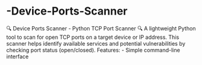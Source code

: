 # -Device-Ports-Scanner
🔍 Device Ports Scanner - Python TCP Port Scanner 🔍  A lightweight Python tool to scan for open TCP ports on a target device or IP address. This scanner helps identify available services and potential vulnerabilities by checking port status (open/closed).  Features: - Simple command-line interface 
